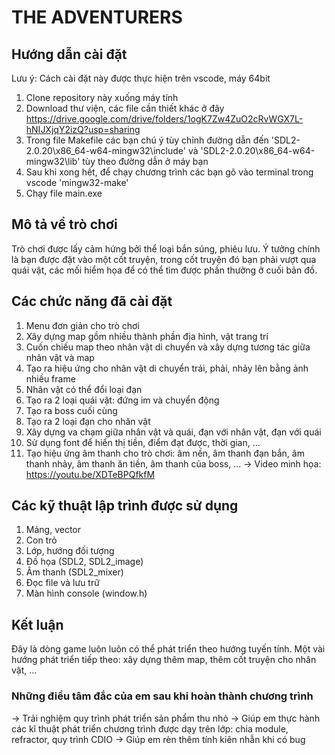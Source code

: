 # THE ADVENTURERS

## Hướng dẫn cài đặt 
Lưu ý: Cách cài đặt này được thực hiện trên vscode, máy 64bit
1. Clone repository này xuống máy tính 
2. Download thư viện, các file cần thiết khác ở đây https://drive.google.com/drive/folders/1ogK7Zw4ZuO2cRvWGX7L-hNIJXjqY2izQ?usp=sharing
3. Trong file Makefile các bạn chú ý tùy chỉnh đường dẫn đến 'SDL2-2.0.20\x86_64-w64-mingw32\include' và 'SDL2-2.0.20\x86_64-w64-mingw32\lib' tùy theo đường dẫn ở máy bạn
4. Sau khi xong hết, để chạy chương trình các bạn gõ vào terminal trong vscode 'mingw32-make'
5. Chạy file main.exe

## Mô tả về trò chơi
Trò chơi được lấy cảm hứng bởi thể loại bắn súng, phiêu lưu. Ý tưởng chính là bạn được đặt vào một cốt truyện, trong cốt truyện đó bạn phải vượt qua quái vật, các mối hiểm họa để có thể tìm được phần thưởng ở cuối bản đồ.

## Các chức năng đã cài đặt
1. Menu đơn giản cho trò chơi
2. Xây dựng map gồm nhiều thành phần địa hình, vật trang trí
3. Cuốn chiếu map theo nhân vật di chuyển và xây dựng tương tác giữa nhân vật và map
4. Tạo ra hiệu ứng cho nhân vật di chuyển trái, phải, nhảy lên bằng ảnh nhiều frame
5. Nhân vật có thể đổi loại đạn
6. Tạo ra 2 loại quái vật: đứng im và chuyển động
7. Tạo ra boss cuối cùng
8. Tạo ra 2 loại đạn cho nhân vật
9. Xây dựng va chạm giữa nhân vật và quái, đạn với nhân vật, đạn với quái
10. Sử dụng font để hiển thị tiền, điểm đạt được, thời gian, ...
11. Tạo hiệu ứng âm thanh cho trò chơi: âm nền, âm thanh đạn bắn, âm thanh nhảy, âm thanh ăn tiền, âm thanh của boss, ...
-> Video minh họa: https://youtu.be/XDTeBPQfkfM 

## Các kỹ thuật lập trình được sử dụng
1. Mảng, vector
2. Con trỏ
3. Lớp, hướng đối tượng
4. Đồ họa (SDL2, SDL2_image)
5. Âm thanh (SDL2_mixer)
6. Đọc file và lưu trữ
7. Màn hình console (window.h)

## Kết luận
Đây là dòng game luôn luôn có thể phát triển theo hướng tuyến tính. Một vài hướng phát triển tiếp theo: xây dựng thêm map, thêm cốt truyện cho nhân vật, ...
### Những điều tâm đắc của em sau khi hoàn thành chương trình
-> Trải nghiệm quy trình phát triển sản phẩm thu nhỏ
-> Giúp em thực hành các kĩ thuật phát triển chương trình được dạy trên lớp: chia module, refractor, quy trình CDIO
-> Giúp em rèn thêm tính kiên nhẫn khi có bug
